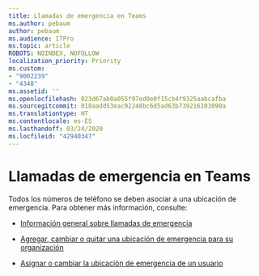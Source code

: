 ```yaml
---
title: Llamadas de emergencia en Teams
ms.author: pebaum
author: pebaum
ms.audience: ITPro
ms.topic: article
ROBOTS: NOINDEX, NOFOLLOW
localization_priority: Priority
ms.custom:
- "9002239"
- "4348"
ms.assetid: ''
ms.openlocfilehash: 023d67ab0a055f97ed0e0f15cb4f9325aabcafba
ms.sourcegitcommit: 018aadd53eac92248bc6d5ad63b739216103090a
ms.translationtype: HT
ms.contentlocale: es-ES
ms.lasthandoff: 03/24/2020
ms.locfileid: "42940347"
---
```

# <a name="teams-emergency-calling"></a>Llamadas de emergencia en Teams

Todos los números de teléfono se deben asociar a una ubicación de emergencia. Para obtener más información, consulte:

- [Información general sobre llamadas de emergencia](https://docs.microsoft.com/MicrosoftTeams/what-are-emergency-locations-addresses-and-call-routing)

- [Agregar, cambiar o quitar una ubicación de emergencia para su organización](https://docs.microsoft.com/MicrosoftTeams/add-change-remove-emergency-location-organization)

- [Asignar o cambiar la ubicación de emergencia de un usuario](https://docs.microsoft.com/MicrosoftTeams/assign-change-emergency-location-user)
